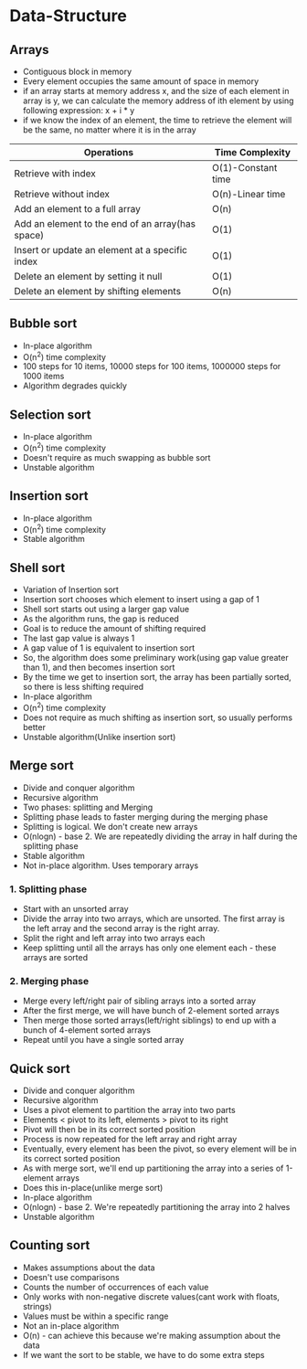 # Data-Structure
## Arrays
* Contiguous block in memory
* Every element occupies the same amount of space in memory
* if an array starts at memory address x, and the size of each element in array is y, we can calculate the memory address of ith element by using following expression: x + i * y
* if we know the index of an element, the time to retrieve the element will be the same, no matter where it is in the array

| Operations                                       | Time Complexity    |
|--------------------------------------------------|--------------------|
| Retrieve with index                              | O(1)-Constant time |
| Retrieve without index                           | O(n)-Linear time   |
| Add an element to a full array                   | O(n)               |
| Add an element to the end of an array(has space) | O(1)               |
| Insert or update an element at a specific index  | O(1)               |
| Delete an element by setting it null             | O(1)               |
| Delete an element by shifting elements           | O(n)               |

## Bubble sort
* In-place algorithm
* O(n<sup>2</sup>) time complexity
* 100 steps for 10 items, 10000 steps for 100 items, 1000000 steps for 1000 items
* Algorithm degrades quickly

## Selection sort
* In-place algorithm
* O(n<sup>2</sup>) time complexity
* Doesn't require as much swapping as bubble sort
* Unstable algorithm

## Insertion sort
* In-place algorithm
* O(n<sup>2</sup>) time complexity
* Stable algorithm

## Shell sort
* Variation of Insertion sort
* Insertion sort chooses which element to insert using a gap of 1
* Shell sort starts out using a larger gap value
* As the algorithm runs, the gap is reduced
* Goal is to reduce the amount of shifting required
* The last gap value is always 1
* A gap value of 1 is equivalent to insertion sort
* So, the algorithm does some preliminary work(using gap value greater than 1), and then becomes insertion sort
* By the time we get to insertion sort, the array has been partially sorted, so there is less shifting required
* In-place algorithm
* O(n<sup>2</sup>) time complexity
* Does not require as much shifting as insertion sort, so usually performs better
* Unstable algorithm(Unlike insertion sort)

## Merge sort
* Divide and conquer algorithm
* Recursive algorithm
* Two phases: splitting and Merging
* Splitting phase leads to faster merging during the merging phase
* Splitting is logical. We don't create new arrays
* O(nlogn) - base 2. We are repeatedly dividing the array in half during the splitting phase
* Stable algorithm
* Not in-place algorithm. Uses temporary arrays

### 1. Splitting phase
* Start with an unsorted array
* Divide the array into two arrays, which are unsorted. The first array is the left array and the second array is the right array.
* Split the right and left array into two arrays each
* Keep splitting until all the arrays has only one element each - these arrays are sorted

### 2. Merging phase
* Merge every left/right pair of sibling arrays into a sorted array
* After the first merge, we will have bunch of 2-element sorted arrays
* Then merge those sorted arrays(left/right siblings) to end up with a bunch of 4-element sorted arrays
* Repeat until you have a single sorted array

## Quick sort
* Divide and conquer algorithm
* Recursive algorithm
* Uses a pivot element to partition the array into two parts
* Elements < pivot to its left, elements > pivot to its right
* Pivot will then be in its correct sorted position
* Process is now repeated for the left array and right array
* Eventually, every element has been the pivot, so every element will be in its correct sorted position
* As with merge sort, we'll end up partitioning the array into a series of 1-element arrays
* Does this in-place(unlike merge sort)
* In-place algorithm
* O(nlogn) - base 2. We're repeatedly partitioning the array into 2 halves
* Unstable algorithm

## Counting sort
* Makes assumptions about the data
* Doesn't use comparisons
* Counts the number of occurrences of each value
* Only works with non-negative discrete values(cant work with floats, strings)
* Values must be within a specific range
* Not an in-place algorithm
* O(n) - can achieve this because we're making assumption about the data
* If we want the sort to be stable, we have to do some extra steps